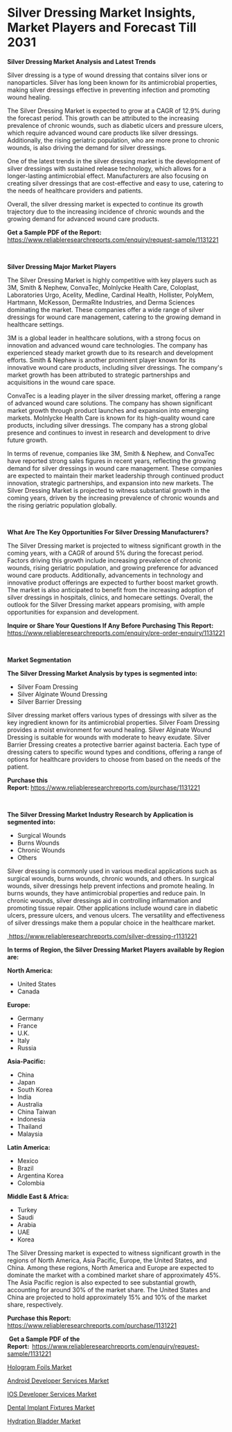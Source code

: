<p><h1>Silver Dressing Market Insights, Market Players and Forecast Till 2031</h1></p><p><strong>Silver Dressing Market Analysis and Latest Trends</strong></p>
<p><p>Silver dressing is a type of wound dressing that contains silver ions or nanoparticles. Silver has long been known for its antimicrobial properties, making silver dressings effective in preventing infection and promoting wound healing.</p><p>The Silver Dressing Market is expected to grow at a CAGR of 12.9% during the forecast period. This growth can be attributed to the increasing prevalence of chronic wounds, such as diabetic ulcers and pressure ulcers, which require advanced wound care products like silver dressings. Additionally, the rising geriatric population, who are more prone to chronic wounds, is also driving the demand for silver dressings.</p><p>One of the latest trends in the silver dressing market is the development of silver dressings with sustained release technology, which allows for a longer-lasting antimicrobial effect. Manufacturers are also focusing on creating silver dressings that are cost-effective and easy to use, catering to the needs of healthcare providers and patients.</p><p>Overall, the silver dressing market is expected to continue its growth trajectory due to the increasing incidence of chronic wounds and the growing demand for advanced wound care products.</p></p>
<p><strong>Get a Sample PDF of the Report:&nbsp;</strong> <a href="https://www.reliableresearchreports.com/enquiry/request-sample/1131221">https://www.reliableresearchreports.com/enquiry/request-sample/1131221</a></p>
<p>&nbsp;</p>
<p><strong>Silver Dressing Major Market Players</strong></p>
<p><p>The Silver Dressing Market is highly competitive with key players such as 3M, Smith & Nephew, ConvaTec, Molnlycke Health Care, Coloplast, Laboratories Urgo, Acelity, Medline, Cardinal Health, Hollister, PolyMem, Hartmann, McKesson, DermaRite Industries, and Derma Sciences dominating the market. These companies offer a wide range of silver dressings for wound care management, catering to the growing demand in healthcare settings.</p><p>3M is a global leader in healthcare solutions, with a strong focus on innovation and advanced wound care technologies. The company has experienced steady market growth due to its research and development efforts. Smith & Nephew is another prominent player known for its innovative wound care products, including silver dressings. The company's market growth has been attributed to strategic partnerships and acquisitions in the wound care space.</p><p>ConvaTec is a leading player in the silver dressing market, offering a range of advanced wound care solutions. The company has shown significant market growth through product launches and expansion into emerging markets. Molnlycke Health Care is known for its high-quality wound care products, including silver dressings. The company has a strong global presence and continues to invest in research and development to drive future growth.</p><p>In terms of revenue, companies like 3M, Smith & Nephew, and ConvaTec have reported strong sales figures in recent years, reflecting the growing demand for silver dressings in wound care management. These companies are expected to maintain their market leadership through continued product innovation, strategic partnerships, and expansion into new markets. The Silver Dressing Market is projected to witness substantial growth in the coming years, driven by the increasing prevalence of chronic wounds and the rising geriatric population globally.</p></p>
<p>&nbsp;</p>
<p><strong>What Are The Key Opportunities For Silver Dressing Manufacturers?</strong></p>
<p><p>The Silver Dressing market is projected to witness significant growth in the coming years, with a CAGR of around 5% during the forecast period. Factors driving this growth include increasing prevalence of chronic wounds, rising geriatric population, and growing preference for advanced wound care products. Additionally, advancements in technology and innovative product offerings are expected to further boost market growth. The market is also anticipated to benefit from the increasing adoption of silver dressings in hospitals, clinics, and homecare settings. Overall, the outlook for the Silver Dressing market appears promising, with ample opportunities for expansion and development.</p></p>
<p><strong>Inquire or Share Your Questions If Any Before Purchasing This Report:</strong> <a href="https://www.reliableresearchreports.com/enquiry/pre-order-enquiry/1131221">https://www.reliableresearchreports.com/enquiry/pre-order-enquiry/1131221</a></p>
<p>&nbsp;</p>
<p><strong>Market Segmentation</strong></p>
<p><strong>The Silver Dressing Market Analysis by types is segmented into:</strong></p>
<p><ul><li>Silver Foam Dressing</li><li>Silver Alginate Wound Dressing</li><li>Silver Barrier Dressing</li></ul></p>
<p><p>Silver dressing market offers various types of dressings with silver as the key ingredient known for its antimicrobial properties. Silver Foam Dressing provides a moist environment for wound healing. Silver Alginate Wound Dressing is suitable for wounds with moderate to heavy exudate. Silver Barrier Dressing creates a protective barrier against bacteria. Each type of dressing caters to specific wound types and conditions, offering a range of options for healthcare providers to choose from based on the needs of the patient.</p></p>
<p><strong>Purchase this Report:&nbsp;</strong><a href="https://www.reliableresearchreports.com/purchase/1131221">https://www.reliableresearchreports.com/purchase/1131221</a></p>
<p>&nbsp;</p>
<p><strong>The Silver Dressing Market Industry Research by Application is segmented into:</strong></p>
<p><ul><li>Surgical Wounds</li><li>Burns Wounds</li><li>Chronic Wounds</li><li>Others</li></ul></p>
<p><p>Silver dressing is commonly used in various medical applications such as surgical wounds, burns wounds, chronic wounds, and others. In surgical wounds, silver dressings help prevent infections and promote healing. In burns wounds, they have antimicrobial properties and reduce pain. In chronic wounds, silver dressings aid in controlling inflammation and promoting tissue repair. Other applications include wound care in diabetic ulcers, pressure ulcers, and venous ulcers. The versatility and effectiveness of silver dressings make them a popular choice in the healthcare market.</p></p>
<p><a href="https://www.reliableresearchreports.com/silver-dressing-r1131221">&nbsp;https://www.reliableresearchreports.com/silver-dressing-r1131221</a></p>
<p><strong>In terms of Region, the Silver Dressing Market Players available by Region are:</strong></p>
<p>
    <p> <strong> North America: </strong>
        <ul>
            <li>United States</li>
            <li>Canada</li>
        </ul>
        </p> 
    <p> <strong> Europe: </strong>
        <ul>
            <li>Germany</li>
            <li>France</li>
            <li>U.K.</li>
            <li>Italy</li>
            <li>Russia</li>
        </ul>
        </p> 
    <p> <strong> Asia-Pacific: </strong>
        <ul>
            <li>China</li>
            <li>Japan</li>
            <li>South Korea</li>
            <li>India</li>
            <li>Australia</li>
            <li>China Taiwan</li>
            <li>Indonesia</li>
            <li>Thailand</li>
            <li>Malaysia</li>
        </ul>
        </p> 
    <p> <strong> Latin America: </strong>
        <ul>
            <li>Mexico</li>
            <li>Brazil</li>
            <li>Argentina Korea</li>
            <li>Colombia</li>
        </ul>
        </p> 
    <p> <strong> Middle East & Africa: </strong>
        <ul>
            <li>Turkey</li>
            <li>Saudi</li>
            <li>Arabia</li>
            <li>UAE</li>
            <li>Korea</li>
        </ul>
    </p>
    </p>
<p><p>The Silver Dressing market is expected to witness significant growth in the regions of North America, Asia Pacific, Europe, the United States, and China. Among these regions, North America and Europe are expected to dominate the market with a combined market share of approximately 45%. The Asia Pacific region is also expected to see substantial growth, accounting for around 30% of the market share. The United States and China are projected to hold approximately 15% and 10% of the market share, respectively.</p></p>
<p><strong>Purchase this Report: </strong><a href="https://www.reliableresearchreports.com/purchase/1131221">https://www.reliableresearchreports.com/purchase/1131221</a></p>
<p>&nbsp;<strong>Get a Sample PDF of the Report:&nbsp;&nbsp;</strong><a href="https://www.reliableresearchreports.com/enquiry/request-sample/1131221">https://www.reliableresearchreports.com/enquiry/request-sample/1131221</a></p>
<p><strong></strong></p>
<p><p><a href="https://www.linkedin.com/pulse/hologram-foils-market-overview-global-trends-future-prospects-vau2e?trackingId=ahBJhhbqRt6X0z7gQNcPGw%3D%3D">Hologram Foils Market</a></p><p><a href="https://issuu.com/reportprime-2/docs/android-developer-services-market-size-2030.pptx">Android Developer Services Market</a></p><p><a href="https://issuu.com/reportprime-2/docs/ios-developer-services-market-size-2030.pptx">IOS Developer Services Market</a></p><p><a href="https://github.com/Krish2023na/Market-Research-Report-List-5/blob/main/dental-implant-fixtures-market.md">Dental Implant Fixtures Market</a></p><p><a href="https://github.com/RickHolmes3/Market-Research-Report-List-6/blob/main/hydration-bladder-market.md">Hydration Bladder Market</a></p></p>